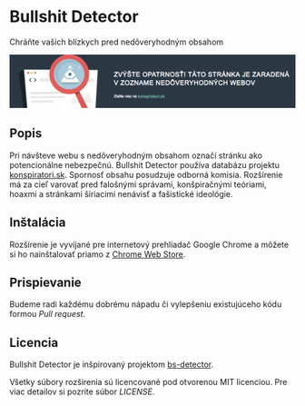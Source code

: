 # Bullshit Detector
Chráňte vašich blízkych pred nedôveryhodným obsahom

![Bullshit Detector Screenshot](screenshot.png)

## Popis
Pri návšteve webu s nedôveryhodným obsahom označí stránku ako potencionálne nebezpečnú. Bullshit Detector používa databázu projektu [konspiratori.sk](https://www.konspiratori.sk). Spornosť obsahu posudzuje odborná komisia. Rozšírenie má za cieľ varovať pred falošnými správami, konšpiračnými teóriami, hoaxmi a stránkami šíriacimi nenávisť a fašistické ideológie.

## Inštalácia
Rozšírenie je vyvíjané pre internetový prehliadač Google Chrome a môžete si ho nainštalovať priamo z [Chrome Web Store](https://chrome.google.com/webstore/detail/bullshit-detector/klkmmbodblpmaalfhgonnjfmiiokmloe).

## Prispievanie
Budeme radi každému dobrému nápadu či vylepšeniu existujúceho kódu formou *Pull request*.

## Licencia
Bullshit Detector je inšpirovaný projektom [bs-detector](https://github.com/bs-detector/bs-detector).

Všetky súbory rozširenia sú licencované pod otvorenou MIT licenciou. Pre viac detailov si pozrite súbor *LICENSE*.
